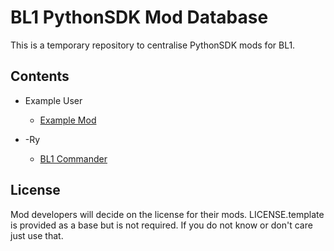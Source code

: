 # BL1 PythonSDK Mod Database

This is a temporary repository to centralise PythonSDK mods for BL1. 

## Contents

- Example User
  - [Example Mod](./)

- -Ry
  - [BL1 Commander](./Mods/bl1_commander)


## License

Mod developers will decide on the license for their mods. LICENSE.template is 
provided as a base but is not required. If you do not know or don't care just 
use that. 